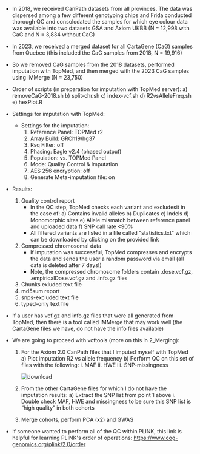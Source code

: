 - In 2018, we received CanPath datasets from all provinces. The data was dispersed among a few different genotyping chips and Frida conducted thorough QC and consolodated the samples for which eye colour data was available into two datasets GSA and Axiom UKBB (N = 12,998 with CaG and N = 3,834 without CaG)
- In 2023, we received a merged dataset for all CartaGene (CaG) samples from Quebec (this included the CaG samples from 2018, N = 19,916)
- So we removed CaG samples from the 2018 datasets, performed imputation with TopMed, and then merged with the 2023 CaG samples using IMMerge (N = 23,750)
- Order of scripts (in preparation for imputation with TopMed server):
      a) removeCaG-2018.sh
      b) split-chr.sh
      c) index-vcf.sh
      d) R2vsAlleleFreq.sh
      e) hexPlot.R

- Settings for imputation with TopMed:

  - Settings for the imputation:
    1. Reference Panel: TOPMed r2
    2. Array Build: GRCh19/hg37
    3. Rsq Filter: off
    4. Phasing: Eagle v2.4 (phased output)
    5. Population: vs. TOPMed Panel
    6. Mode: Quality Control & Imputation
    7. AES 256 encryption: off
    8. Generate Meta-imputation file: on
- Results:
    1. Quality control report
       - In the QC step, TopMed checks each variant and excludesit in the case of:
         a) Contains invalid alleles
         b) Duplicates
         c) Indels
         d) Monomorphic sites
         e) Allele mismatch between reference panel and uploaded data
         f) SNP call rate <90%
       - All filtered variants are listed in a file called "statistics.txt" which can be downloaded by clicking on the provided link
    2. Compressed chromosomal data
       - If imputation was successful, TopMed compresses and encrypts the data and sends the user a random password via email (all data is deleted after 7 days!)
       - Note, the compressed chromosome folders contain .dose.vcf.gz, .empiricalDose.vcf.gz and .info.gz files
    3. Chunks exluded text file
    4. md5sum report
    5. snps-excluded text file
    6. typed-only text file
 
- If a user has vcf.gz and info.gz files that were all generated from TopMed, then there is a tool called IMMerge that may work well (the CartaGene files we have, do not have the info files available)
- We are going to proceed with vcftools (more on this in 2_Merging):
    1.	For the Axiom 2.0 CanPath files that I imputed myself with TopMed
                a)	Plot imputation R2 vs allele frequency
                b)	Perform QC on this set of files with the following:
                    i.	MAF
                    ii.	HWE
                    iii.	SNP-missingness

      	![download](https://github.com/user-attachments/assets/1f3da675-1234-406b-b787-ef2676fdfd09)

    3.	From the other CartaGene files for which I do not have the imputation results:
                a)	Extract the SNP list from point 1 above
                    i.	Double check MAF, HWE and missingness to be sure this SNP list is “high quality” in both cohorts
    4.	Merge cohorts, perform PCA (x2) and GWAS
- If someone wanted to perform all of the QC within PLINK, this link is helpful for learning PLINK's order of operations: https://www.cog-genomics.org/plink/2.0/order


  
